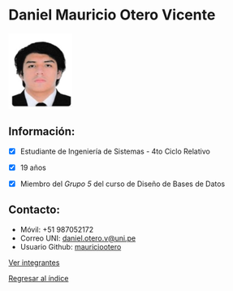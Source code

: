 # Daniel Mauricio Otero Vicente

<img src="MauricioOtero.jpeg" alt="Mauricio Otero Vicente" style="width: 25%; height: auto;" />

 ## **Información:**
- [x] Estudiante de Ingeniería de Sistemas - 4to Ciclo Relativo
- [x] 19 años
- [x] Miembro del *Grupo 5* del curso de Diseño de Bases de Datos


 ## **Contacto:**

  * Móvil: +51 987052172
  * Correo UNI: daniel.otero.v@uni.pe
  * Usuario Github: [mauriciootero](https://github.com/mauriciootero)

[Ver integrantes](../Integrantes.md)

[Regresar al índice](../../README.md)
